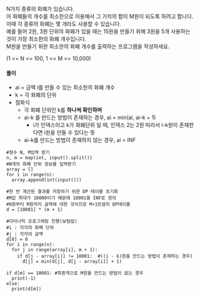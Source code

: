 N가지 종류의 화폐가 있습니다.   
아 화폐들의 개수를 최소한으로 이용해서 그 가치의 합이 M원이 되도록 하려고 합니다.   
이때 각 종류의 화폐는 몇 개라도 사용할 수 있습니다.   
예를 들어 2원, 3원 단위의 화폐가 있을 때는 15원을 만들기 위해 3원을 5개 사용하는 것이 가장 최소한의 화폐 개수입니다.   
M원을 만들기 위한 최소한의 화폐 개수를 출력하는 프로그램을 작성하세요.   
   
(1 <= N <= 100, 1 <= M <= 10,000)   
   
#### 풀이   
   
- ai = 금액 i를 만들 수 있는 최소한의 화폐 개수
- k = 각 화폐의 단위
- 점화식
  - 각 화폐 단위인 k를 **하나씩 확인하며**
  - ai-k 를 만드는 방법이 존재하는 경우, ai = min(ai, ai-k + 1)
    - i가 인덱스이고 k가 화폐단위 일 때, 인덱스 2는 2원 따라서 i-k원이 존재한다면 i원을 만들 수 있다는 뜻
  - ai-k를 만드는 방법이 존재하지 않는 경우, ai = INF
     
     
 <pre><code>#정수 N, M입력 받기
n, m = map(int, input().split())
#N개의 화폐 단위 정보를 입력받기
array = []
for i in range(n):
  array.append(int(input()))

#한 번 계산된 결과를 저장하기 위한 DP 테이블 초기화
#M값 최대가 10000이기 때문에 10001을 INF로 정의
#0원부터 M원까지 금액에 대한 것이므로 M+1만큼의 DP테이블
d = [10001] * (m + 1)

#다이나믹 프로그래밍 진행(보텀업)
#i : 각각의 화폐 단위
#j : 각각의 금액
d[0] = 0
for i in range(n):
  for j in range(array[i], m + 1):
    if d[j - array[i]] != 10001:  #((i - k)원을 만드는 방법이 존재하는 경우)
      d[j] = min(d[j], d[j - array[i]] + 1)

if d[m] == 10001: #최종적으로 M원을 만드는 방법이 없는 경우
  print(-1)
else:
  print(d[m])</code></pre>
